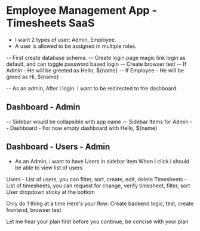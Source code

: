 # Employee Management App - Timesheets SaaS

- I want 2 types of user: Admin, Employee.
- A user is allowed to be assigned in multiple roles.

-- First create database schema.
-- Create login page magic link login as default, and can toggle password based login
-- Create browser test
-- If Admin - He will be greeted as Hello, ${name}
-- If Employee - He will be greed as Hi, ${name}

-- As an admin, After I login. I want to be redirected to the dashboard.


## Dashboard - Admin

-- Sidebar would be collapsible with app name
-- Sidebar Items for Admin
-- Dashboard - For now empty dashboard with Hello, ${name}

## Dashboard - Users - Admin
- As an Admin, i want to have Users in sidebar item
When I click i should be able to view list of users

Users - List of users, you can filter, sort, create, edit, delete
Timesheets - List of timesheets, you can request for change, verify timesheet, filter, sort
User dropdown sticky at the bottom

Only do 1 thing at a time
Here's your flow:  Create backend logic, test, create frontend, browser test

Let me hear your plan first before you continue, be concise with your plan

